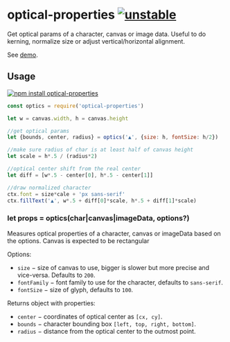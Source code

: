 # optical-properties [![unstable](http://badges.github.io/stability-badges/dist/unstable.svg)](http://github.com/badges/stability-badges)

Get optical params of a character, canvas or image data. Useful to do kerning, normalize size or adjust vertical/horizontal alignment.

See [demo](https://dfcreative.github.io/optical-properties).

## Usage

[![npm install optical-properties](https://nodei.co/npm/optical-properties.png?mini=true)](https://npmjs.org/package/optical-properties/)

```js
const optics = require('optical-properties')

let w = canvas.width, h = canvas.height

//get optical params
let {bounds, center, radius} = optics('▲', {size: h, fontSize: h/2})

//make sure radius of char is at least half of canvas height
let scale = h*.5 / (radius*2)

//optical center shift from the real center
let diff = [w*.5 - center[0], h*.5 - center[1]]

//draw normalized character
ctx.font = size*cale + 'px sans-serif'
ctx.fillText('▲', w*.5 + diff[0]*scale, h*.5 + diff[1]*scale)

```

### let props = optics(char|canvas|imageData, options?)

Measures optical properties of a character, canvas or imageData based on the options. Canvas is expected to be rectangular

Options:

* `size` − size of canvas to use, bigger is slower but more precise and vice-versa. Defaults to `200`.
* `fontFamily` − font family to use for the character, defaults to `sans-serif`.
* `fontSize` − size of glyph, defaults to `100`.

Returns object with properties:

* `center` − coordinates of optical center as `[cx, cy]`.
* `bounds` − character bounding box `[left, top, right, bottom]`.
* `radius` − distance from the optical center to the outmost point.
